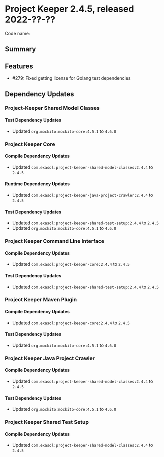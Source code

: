 # Project Keeper 2.4.5, released 2022-??-??

Code name:

## Summary

## Features

* #279: Fixed getting license for Golang test dependencies

## Dependency Updates

### Project-Keeper Shared Model Classes

#### Test Dependency Updates

* Updated `org.mockito:mockito-core:4.5.1` to `4.6.0`

### Project Keeper Core

#### Compile Dependency Updates

* Updated `com.exasol:project-keeper-shared-model-classes:2.4.4` to `2.4.5`

#### Runtime Dependency Updates

* Updated `com.exasol:project-keeper-java-project-crawler:2.4.4` to `2.4.5`

#### Test Dependency Updates

* Updated `com.exasol:project-keeper-shared-test-setup:2.4.4` to `2.4.5`
* Updated `org.mockito:mockito-core:4.5.1` to `4.6.0`

### Project Keeper Command Line Interface

#### Compile Dependency Updates

* Updated `com.exasol:project-keeper-core:2.4.4` to `2.4.5`

#### Test Dependency Updates

* Updated `com.exasol:project-keeper-shared-test-setup:2.4.4` to `2.4.5`

### Project Keeper Maven Plugin

#### Compile Dependency Updates

* Updated `com.exasol:project-keeper-core:2.4.4` to `2.4.5`

#### Test Dependency Updates

* Updated `org.mockito:mockito-core:4.5.1` to `4.6.0`

### Project Keeper Java Project Crawler

#### Compile Dependency Updates

* Updated `com.exasol:project-keeper-shared-model-classes:2.4.4` to `2.4.5`

#### Test Dependency Updates

* Updated `org.mockito:mockito-core:4.5.1` to `4.6.0`

### Project Keeper Shared Test Setup

#### Compile Dependency Updates

* Updated `com.exasol:project-keeper-shared-model-classes:2.4.4` to `2.4.5`
